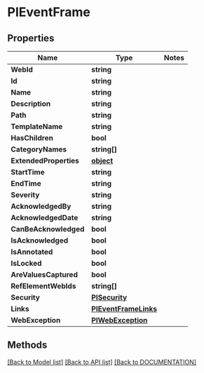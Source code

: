 # PIEventFrame

## Properties
Name | Type | Notes
------------ | ------------- | -------------
**WebId** | **string**
**Id** | **string**
**Name** | **string**
**Description** | **string**
**Path** | **string**
**TemplateName** | **string**
**HasChildren** | **bool**
**CategoryNames** | **string[]**
**ExtendedProperties** | **[**object**](../Model/Object.md)**
**StartTime** | **string**
**EndTime** | **string**
**Severity** | **string**
**AcknowledgedBy** | **string**
**AcknowledgedDate** | **string**
**CanBeAcknowledged** | **bool**
**IsAcknowledged** | **bool**
**IsAnnotated** | **bool**
**IsLocked** | **bool**
**AreValuesCaptured** | **bool**
**RefElementWebIds** | **string[]**
**Security** | **[**PISecurity**](../Model/PISecurity.md)**
**Links** | **[**PIEventFrameLinks**](../Model/PIEventFrameLinks.md)**
**WebException** | **[**PIWebException**](../Model/PIWebException.md)**

## Methods
[[Back to Model list]](../../DOCUMENTATION.md#documentation-for-models) [[Back to API list]](../../DOCUMENTATION.md#documentation-for-api-endpoints) [[Back to DOCUMENTATION]](../../DOCUMENTATION.md)
